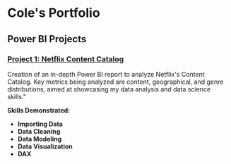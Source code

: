 # Cole's Portfolio


## Power BI Projects
### [Project 1: Netflix Content Catalog](https://github.com/ColeWSchulte/Netflix-Catalog-Analysis)
Creation of an in-depth Power BI report to analyze Netflix's Content Catalog. Key metrics being analyzed are content, geographical, and genre distributions, aimed at showcasing my data analysis and data science skills."

**Skills Demonstrated:**
  - **Importing Data**
  - **Data Cleaning**
  - **Data Modeling**
  - **Data Visualization**
  - **DAX**

